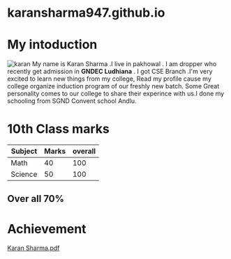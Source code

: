 # karansharma947.github.io
# My intoduction
![karan](https://github.com/user-attachments/assets/8da9a33b-64cd-4c81-9e1d-60b4f062c3fa)
My name is Karan Sharma .I live in pakhowal . I am dropper who recently get admission in **GNDEC Ludhiana** . I got CSE Branch .I'm very excited to learn new things from my college, Read my profile cause my college organize induction program of our freshly new batch. Some Great personality comes to our college to share their experince with us.I done my schooling from SGND Convent school Andlu.
# 10th Class marks

|Subject|Marks|overall|
|---|---|---|
|Math |40  |100  |
|Science |50 |100 |

## Over all 70%

# Achievement
[Karan Sharma.pdf](https://github.com/user-attachments/files/16334399/Karan.Sharma.pdf)




